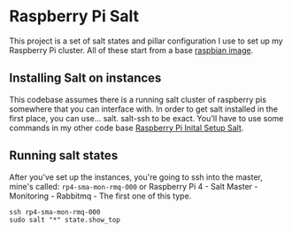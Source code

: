 Raspberry Pi Salt
=================

This project is a set of salt states and pillar configuration I use to set up my Raspberry
Pi cluster. All of these start from a base [raspbian image](https://www.raspberrypi.org/downloads/raspbian/).

## Installing Salt on instances
This codebase assumes there is a running salt cluster of raspberry pis somewhere that you can
interface with. In order to get salt installed in the first place, you can use... salt.
salt-ssh to be exact. You'll have to use some commands in my other code base
[Raspberry Pi Inital Setup Salt](https://github.com/norwoodj/rpi-salt-initial-setup).

## Running salt states
After you've set up the instances, you're going to ssh into the master, mine's called:
`rp4-sma-mon-rmq-000` or Raspberry Pi 4 - Salt Master - Monitoring - Rabbitmq - The first one of this type.

```
ssh rp4-sma-mon-rmq-000
sudo salt "*" state.show_top
```
